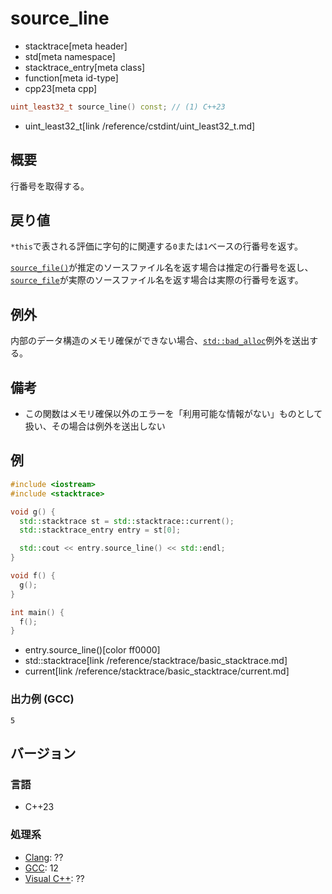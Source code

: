 # source_line
* stacktrace[meta header]
* std[meta namespace]
* stacktrace_entry[meta class]
* function[meta id-type]
* cpp23[meta cpp]

```cpp
uint_least32_t source_line() const; // (1) C++23
```
* uint_least32_t[link /reference/cstdint/uint_least32_t.md]

## 概要
行番号を取得する。


## 戻り値
`*this`で表される評価に字句的に関連する`0`または`1`ベースの行番号を返す。

[`source_file()`](source_file.md)が推定のソースファイル名を返す場合は推定の行番号を返し、[`source_file`](source_file.md)が実際のソースファイル名を返す場合は実際の行番号を返す。


## 例外
内部のデータ構造のメモリ確保ができない場合、[`std::bad_alloc`](/reference/new/bad_alloc.md)例外を送出する。


## 備考
- この関数はメモリ確保以外のエラーを「利用可能な情報がない」ものとして扱い、その場合は例外を送出しない


## 例
```cpp example
#include <iostream>
#include <stacktrace>

void g() {
  std::stacktrace st = std::stacktrace::current();
  std::stacktrace_entry entry = st[0];

  std::cout << entry.source_line() << std::endl;
}

void f() {
  g();
}

int main() {
  f();
}
```
* entry.source_line()[color ff0000]
* std::stacktrace[link /reference/stacktrace/basic_stacktrace.md]
* current[link /reference/stacktrace/basic_stacktrace/current.md]

### 出力例 (GCC)
```
5
```


## バージョン
### 言語
- C++23

### 処理系
- [Clang](/implementation.md#clang): ??
- [GCC](/implementation.md#gcc): 12
- [Visual C++](/implementation.md#visual_cpp): ??
